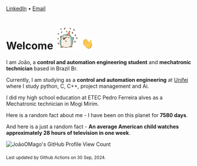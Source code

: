 [LinkedIn](https://www.linkedin.com/in/joão-pedro-gozzoli-b95641301/) &bull;
[Email](joaopedrogozzoli@gmail.com)

# Welcome <img src="happy.gif" height="64px" /> <img src="wave.gif" height="32px" />

I am João, a  **control and automation engineering student** and **mechatronic technician** based in Brazil Br.

Currently, I am studying as a **control and automation engineering** at [Unifei](https://unifei.edu.br) where I study python, C, C++, project management and Ai.

I did my high school education at ETEC Pedro Ferreira alves as a Mechatronic technician in Mogi Mirim.

Here is a random fact about me - I have been on this planet for **7580 days**.

And here is a just a random fact -  **An average American child watches approximately 28 hours of television in one week**.

![JoãoOMago's GitHub Profile View Count](https://komarev.com/ghpvc/?username=JoaoOMago)

<sub>Last updated by Github Actions on 30 Sep, 2024.</sub>
